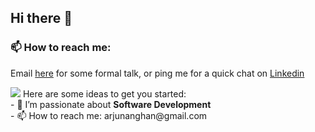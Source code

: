 ## Hi there 👋

### 📫 How to reach me:

<p>Email <a href="mailto:arjunanghan@gmail.com">here</a> for some formal talk, or ping me for a quick chat on <a href="https://www.linkedin.com/in/arjun-anghan-6633a51bb/" target="_blank">Linkedin</a>
</p>
<img src='https://github-readme-stats.vercel.app/api?username=arjunanghan&&show_icons=true&title_color=000000&icon_color=000000&text_color=000000&bg_color=ffffff'/>
<!--
**arjunanghan/arjunanghan** is a ✨ _special_ ✨ repository because its `README.md` (this file) appears on your GitHub profile.
-->
Here are some ideas to get you started:
<br> 
- 🌱 I’m passionate about <b>Software Development</b><br>
<!-- - 👯 I’m looking to collaborate on ...
- 🤔 I’m looking for help with ...-->
<!-- - 💬 Ask me about ... -->
- 📫 How to reach me: arjunanghan@gmail.com<br>
<!-- - 😄 Pronouns: ... -->
<!-- - ⚡ Fun fact: ...  -->
  
